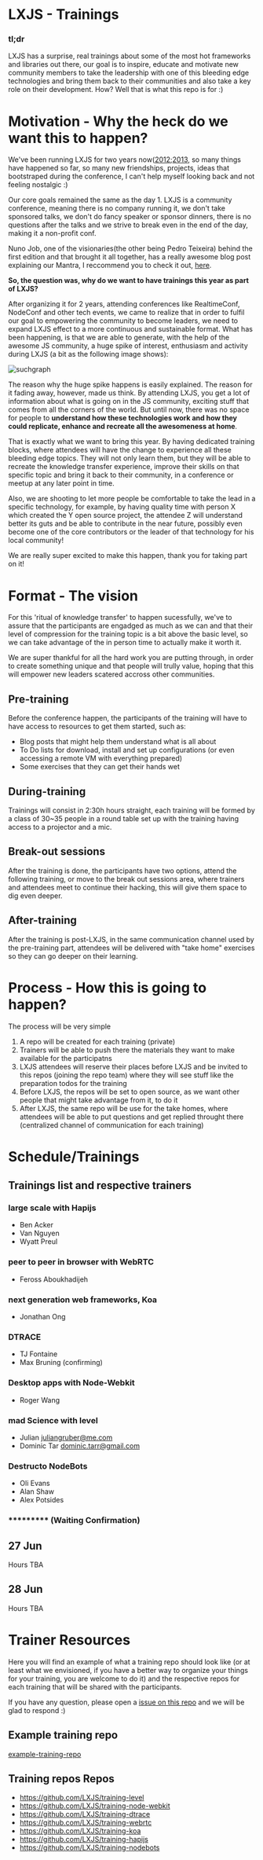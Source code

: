# LXJS - Trainings

### tl;dr
LXJS has a surprise, real trainings about some of the most hot frameworks and libraries out there, our goal is to inspire, educate and motivate new community members to take the leadership with one of this bleeding edge technologies and bring them back to their communities and also take a key role on their development. How? Well that is what this repo is for :)

# Motivation - Why the heck do we want this to happen?

We've been running LXJS for two years now([2012](http://2012.lxjs.org/);[2013](http://2013.lxjs.org/), so many things have happened so far, so many new friendships, projects, ideas that bootstraped during the conference, I can't help myself looking back and not feeling nostalgic :) 

Our core goals remained the same as the day 1. LXJS is a community conference, meaning there is no company running it, we don't take sponsored talks, we don't do fancy speaker or sponsor dinners, there is no questions after the talks and we strive to break even in the end of the day, making it a non-profit conf.

Nuno Job, one of the visionaries(the other being Pedro Teixeira) behind the first edition and that brought it all together, has a really awesome blog post explaining our Mantra, I reccommend you to check it out, [here](https://medium.com/what-i-learned-building/9739289011b4).

**So, the question was, why do we want to have trainings this year as part of LXJS?**

After organizing it for 2 years, attending conferences like RealtimeConf, NodeConf and other tech events, we came to realize that in order to fulfil our goal to empowering the community to become leaders, we need to expand LXJS effect to a more continuous and sustainable format. What has been happening, is that we are able to generate, with the help of the awesome JS community, a huge spike of interest, enthusiasm and activity during LXJS (a bit as the following image shows):

![suchgraph](suchgraph.png)

The reason why the huge spike happens is easily explained. The reason for it fading away, however, made us think. By attending LXJS, you get a lot of information about what is going on in the JS community, exciting stuff that comes from all the corners of the world. But until now, there was no space for people to **understand how these technologies work and how they could replicate, enhance and recreate all the awesomeness at home**.

That is exactly what we want to bring this year. By having dedicated training blocks, where attendees will have the change to experience all these bleeding edge topics. They will not only learn them, but they will be able to recreate the knowledge transfer experience, improve their skills on that specific topic and bring it back to their community, in a conference or meetup at any later point in time.

Also, we are shooting to let more people be comfortable to take the lead in a specific technology, for example, by having quality time with person X which created the Y open source project, the attendee Z will understand better its guts and be able to contribute in the near future, possibly even become one of the core contributors or the leader of that technology for his local community!

We are really super excited to make this happen, thank you for taking part on it!


# Format - The vision

For this 'ritual of knowledge transfer' to happen sucessfully, we've to assure that the participants are engadged as much as we can and that their level of compression for the training topic is a bit above the basic level, so we can take advantage of the in person time to actually make it worth it.

We are super thankful for all the hard work you are putting through, in order to create something unique and that people will trully value, hoping that this will empower new leaders scatered accross other communities.


## Pre-training 

Before the conference happen, the participants of the training will have to have access to resources to get them started, such as:

* Blog posts that might help them understand what is all about
* To Do lists for download, install and set up configurations (or even accessing a remote VM with everything prepared)
* Some exercises that they can get their hands wet

## During-training 

Trainings will consist in 2:30h hours straight, each training will be formed by a class of 30~35 people in a round table set up with the training having access to a projector and a mic.

## Break-out sessions

After the training is done, the participants have two options, attend the following training, or move to the break out sessions area, where trainers and attendees meet to continue their hacking, this will give them space to dig even deeper.

## After-training 

After the training is post-LXJS, in the same communication channel used by the pre-training part, attendees will be delivered with "take home" exercises so they can go deeper on their learning.


# Process - How this is going to happen?

The process will be very simple

1. A repo will be created for each training (private)
2. Trainers will be able to push there the materials they want to make available for the participatns
3. LXJS attendees will reserve their places before LXJS and be invited to this repos (joining the repo team) where they will see stuff like the preparation todos for the training
4. Before LXJS, the repos will be set to open source, as we want other people that might take advantage from it, to do it
5. After LXJS, the same repo will be use for the take homes, where attendees will be able to put questions and get replied throught there (centralized channel of communication for each training)

# Schedule/Trainings

## Trainings list and respective trainers

### large scale with Hapijs

* Ben Acker
* Van Nguyen
* Wyatt Preul

### peer to peer in browser with WebRTC

* Feross Aboukhadijeh

### next generation web frameworks, Koa

* Jonathan Ong

### DTRACE

* TJ Fontaine
* Max Bruning (confirming)

### Desktop apps with Node-Webkit

* Roger Wang

### mad Science with level

* Julian juliangruber@me.com
* Dominic Tar dominic.tarr@gmail.com

### Destructo NodeBots

* Oli Evans
* Alan Shaw
* Alex Potsides

### ********* (Waiting Confirmation)


## 27 Jun
Hours TBA

## 28 Jun
Hours TBA

# Trainer Resources 

Here you will find an example of what a training repo should look like (or at least what we envisioned, if you have a better way to organize your things for your training, you are welcome to do it) and the respective repos for each training that will be shared with the participants.

If you have any question, please open a [issue on this repo](https://github.com/LXJS/trainings/issues?state=open) and we will be glad to respond :)

## Example training repo

[example-training-repo](https://github.com/LXJS/example-training-repo)

## Training repos Repos

* https://github.com/LXJS/training-level
* https://github.com/LXJS/training-node-webkit
* https://github.com/LXJS/training-dtrace
* https://github.com/LXJS/training-webrtc
* https://github.com/LXJS/training-koa
* https://github.com/LXJS/training-hapijs
* https://github.com/LXJS/training-nodebots

